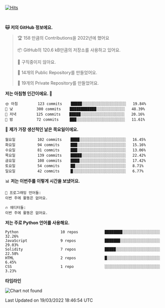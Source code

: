 [![Hits](https://hits.seeyoufarm.com/api/count/incr/badge.svg?url=https%3A%2F%2Fgithub.com%2FSoohan-Park&count_bg=%23000000&title_bg=%23828282&icon=gradle.svg&icon_color=%23FFFFFF&title=Visited&edge_flat=false)](https://hits.seeyoufarm.com)  

<br/>

<!--START_SECTION:waka-->
**🐱 저의 GitHub 정보에요.** 

> 🏆 158 만큼의 Contributions을 2022년에 했어요
 > 
> 📦 GitHub의 120.6 kB만큼의 저장소를 사용하고 있어요. 
 > 
> 🚫 구직중이지 않아요.
 > 
> 📜 14개의 Public Repository를 만들었어요. 
 > 
> 🔑 19개의 Private Repository를 만들었어요.  
 > 
**저는 아침형 인간이에요. 🐤** 

```text
🌞 아침         123 commits    █████░░░░░░░░░░░░░░░░░░░░   19.84% 
🌆 낮　         300 commits    ████████████░░░░░░░░░░░░░   48.39% 
🌃 저녁         125 commits    █████░░░░░░░░░░░░░░░░░░░░   20.16% 
🌙 밤　         72 commits     ███░░░░░░░░░░░░░░░░░░░░░░   11.61%

```
📅 **제가 가장 생산적인 날은 목요일이에요.** 

```text
월요일          102 commits    ████░░░░░░░░░░░░░░░░░░░░░   16.45% 
화요일          94 commits     ███░░░░░░░░░░░░░░░░░░░░░░   15.16% 
수요일          81 commits     ███░░░░░░░░░░░░░░░░░░░░░░   13.06% 
목요일          139 commits    █████░░░░░░░░░░░░░░░░░░░░   22.42% 
금요일          108 commits    ████░░░░░░░░░░░░░░░░░░░░░   17.42% 
토요일          54 commits     ██░░░░░░░░░░░░░░░░░░░░░░░   8.71% 
일요일          42 commits     █░░░░░░░░░░░░░░░░░░░░░░░░   6.77%

```


📊 **저는 이번주를 이렇게 시간을 보냈어요.** 

```text
💬 프로그래밍 언어들: 
이번 주에 활동은 없어요.

🔥 에디터들: 
이번 주에 활동은 없어요.

```

**저는 주로 Python 언어를 사용해요.** 

```text
Python                   10 repos            ████████░░░░░░░░░░░░░░░░░   32.26% 
JavaScript               9 repos             ███████░░░░░░░░░░░░░░░░░░   29.03% 
Solidity                 7 repos             █████░░░░░░░░░░░░░░░░░░░░   22.58% 
HTML                     2 repos             █░░░░░░░░░░░░░░░░░░░░░░░░   6.45% 
CSS                      1 repo              ░░░░░░░░░░░░░░░░░░░░░░░░░   3.23%

```


**타임라인**

![Chart not found](https://raw.githubusercontent.com/Soohan-Park/Soohan-Park/master/charts/bar_graph.png) 


 Last Updated on 19/03/2022 18:46:54 UTC
<!--END_SECTION:waka-->
